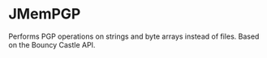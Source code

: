 # JMemPGP
Performs PGP operations on strings and byte arrays instead of files. Based on the Bouncy Castle API.
